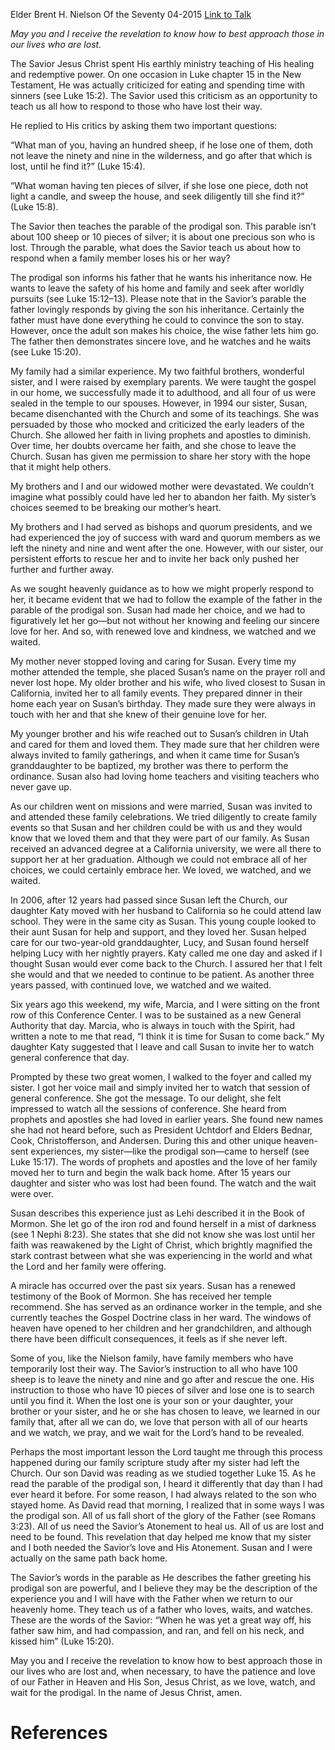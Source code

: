 Elder Brent H. Nielson
Of the Seventy
04-2015
[Link to Talk](https://www.churchofjesuschrist.org/study/general-conference/2015/04/waiting-for-the-prodigal?lang=eng)

_May you and I receive the revelation to know how to best approach those in our lives who are lost._

The Savior Jesus Christ spent His earthly ministry teaching of His healing and redemptive power. On one occasion in Luke chapter 15 in the New Testament, He was actually criticized for eating and spending time with sinners (see Luke 15:2). The Savior used this criticism as an opportunity to teach us all how to respond to those who have lost their way.

He replied to His critics by asking them two important questions:

“What man of you, having an hundred sheep, if he lose one of them, doth not leave the ninety and nine in the wilderness, and go after that which is lost, until he find it?” (Luke 15:4).

“What woman having ten pieces of silver, if she lose one piece, doth not light a candle, and sweep the house, and seek diligently till she find it?” (Luke 15:8).

The Savior then teaches the parable of the prodigal son. This parable isn’t about 100 sheep or 10 pieces of silver; it is about one precious son who is lost. Through the parable, what does the Savior teach us about how to respond when a family member loses his or her way?

The prodigal son informs his father that he wants his inheritance now. He wants to leave the safety of his home and family and seek after worldly pursuits (see Luke 15:12–13). Please note that in the Savior’s parable the father lovingly responds by giving the son his inheritance. Certainly the father must have done everything he could to convince the son to stay. However, once the adult son makes his choice, the wise father lets him go. The father then demonstrates sincere love, and he watches and he waits (see Luke 15:20).

My family had a similar experience. My two faithful brothers, wonderful sister, and I were raised by exemplary parents. We were taught the gospel in our home, we successfully made it to adulthood, and all four of us were sealed in the temple to our spouses. However, in 1994 our sister, Susan, became disenchanted with the Church and some of its teachings. She was persuaded by those who mocked and criticized the early leaders of the Church. She allowed her faith in living prophets and apostles to diminish. Over time, her doubts overcame her faith, and she chose to leave the Church. Susan has given me permission to share her story with the hope that it might help others.

My brothers and I and our widowed mother were devastated. We couldn’t imagine what possibly could have led her to abandon her faith. My sister’s choices seemed to be breaking our mother’s heart.

My brothers and I had served as bishops and quorum presidents, and we had experienced the joy of success with ward and quorum members as we left the ninety and nine and went after the one. However, with our sister, our persistent efforts to rescue her and to invite her back only pushed her further and further away.

As we sought heavenly guidance as to how we might properly respond to her, it became evident that we had to follow the example of the father in the parable of the prodigal son. Susan had made her choice, and we had to figuratively let her go—but not without her knowing and feeling our sincere love for her. And so, with renewed love and kindness, we watched and we waited.

My mother never stopped loving and caring for Susan. Every time my mother attended the temple, she placed Susan’s name on the prayer roll and never lost hope. My older brother and his wife, who lived closest to Susan in California, invited her to all family events. They prepared dinner in their home each year on Susan’s birthday. They made sure they were always in touch with her and that she knew of their genuine love for her.

My younger brother and his wife reached out to Susan’s children in Utah and cared for them and loved them. They made sure that her children were always invited to family gatherings, and when it came time for Susan’s granddaughter to be baptized, my brother was there to perform the ordinance. Susan also had loving home teachers and visiting teachers who never gave up.

As our children went on missions and were married, Susan was invited to and attended these family celebrations. We tried diligently to create family events so that Susan and her children could be with us and they would know that we loved them and that they were part of our family. As Susan received an advanced degree at a California university, we were all there to support her at her graduation. Although we could not embrace all of her choices, we could certainly embrace her. We loved, we watched, and we waited.

In 2006, after 12 years had passed since Susan left the Church, our daughter Katy moved with her husband to California so he could attend law school. They were in the same city as Susan. This young couple looked to their aunt Susan for help and support, and they loved her. Susan helped care for our two-year-old granddaughter, Lucy, and Susan found herself helping Lucy with her nightly prayers. Katy called me one day and asked if I thought Susan would ever come back to the Church. I assured her that I felt she would and that we needed to continue to be patient. As another three years passed, with continued love, we watched and we waited.



Six years ago this weekend, my wife, Marcia, and I were sitting on the front row of this Conference Center. I was to be sustained as a new General Authority that day. Marcia, who is always in touch with the Spirit, had written a note to me that read, “I think it is time for Susan to come back.” My daughter Katy suggested that I leave and call Susan to invite her to watch general conference that day.

Prompted by these two great women, I walked to the foyer and called my sister. I got her voice mail and simply invited her to watch that session of general conference. She got the message. To our delight, she felt impressed to watch all the sessions of conference. She heard from prophets and apostles she had loved in earlier years. She found new names she had not heard before, such as President Uchtdorf and Elders Bednar, Cook, Christofferson, and Andersen. During this and other unique heaven-sent experiences, my sister—like the prodigal son—came to herself (see Luke 15:17). The words of prophets and apostles and the love of her family moved her to turn and begin the walk back home. After 15 years our daughter and sister who was lost had been found. The watch and the wait were over.

Susan describes this experience just as Lehi described it in the Book of Mormon. She let go of the iron rod and found herself in a mist of darkness (see 1 Nephi 8:23). She states that she did not know she was lost until her faith was reawakened by the Light of Christ, which brightly magnified the stark contrast between what she was experiencing in the world and what the Lord and her family were offering.

A miracle has occurred over the past six years. Susan has a renewed testimony of the Book of Mormon. She has received her temple recommend. She has served as an ordinance worker in the temple, and she currently teaches the Gospel Doctrine class in her ward. The windows of heaven have opened to her children and her grandchildren, and although there have been difficult consequences, it feels as if she never left.

Some of you, like the Nielson family, have family members who have temporarily lost their way. The Savior’s instruction to all who have 100 sheep is to leave the ninety and nine and go after and rescue the one. His instruction to those who have 10 pieces of silver and lose one is to search until you find it. When the lost one is your son or your daughter, your brother or your sister, and he or she has chosen to leave, we learned in our family that, after all we can do, we love that person with all of our hearts and we watch, we pray, and we wait for the Lord’s hand to be revealed.

Perhaps the most important lesson the Lord taught me through this process happened during our family scripture study after my sister had left the Church. Our son David was reading as we studied together Luke 15. As he read the parable of the prodigal son, I heard it differently that day than I had ever heard it before. For some reason, I had always related to the son who stayed home. As David read that morning, I realized that in some ways I was the prodigal son. All of us fall short of the glory of the Father (see Romans 3:23). All of us need the Savior’s Atonement to heal us. All of us are lost and need to be found. This revelation that day helped me know that my sister and I both needed the Savior’s love and His Atonement. Susan and I were actually on the same path back home.

The Savior’s words in the parable as He describes the father greeting his prodigal son are powerful, and I believe they may be the description of the experience you and I will have with the Father when we return to our heavenly home. They teach us of a father who loves, waits, and watches. These are the words of the Savior: “When he was yet a great way off, his father saw him, and had compassion, and ran, and fell on his neck, and kissed him” (Luke 15:20).

May you and I receive the revelation to know how to best approach those in our lives who are lost and, when necessary, to have the patience and love of our Father in Heaven and His Son, Jesus Christ, as we love, watch, and wait for the prodigal. In the name of Jesus Christ, amen.

# References
